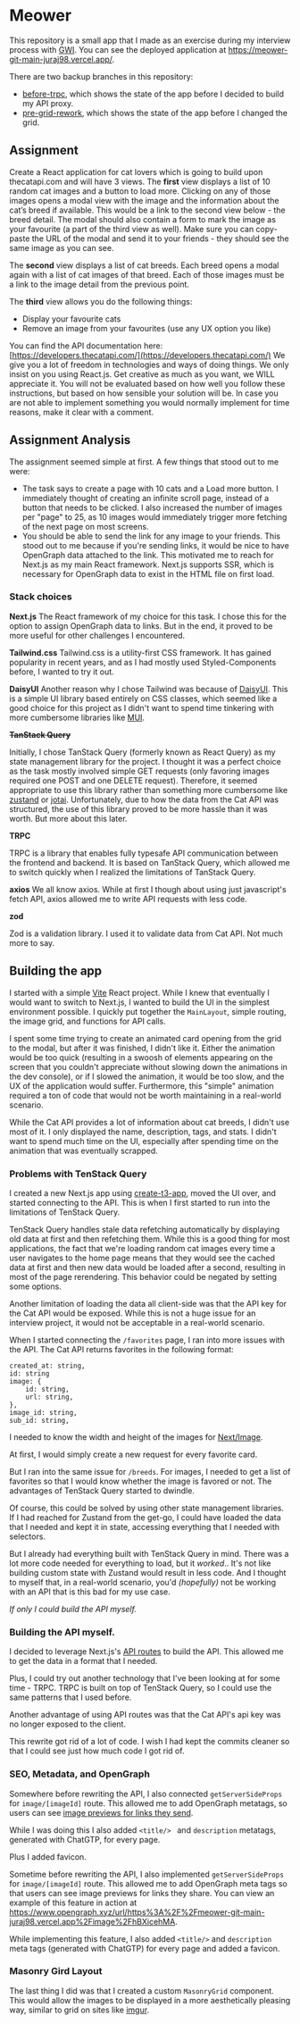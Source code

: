 # Meower

This repository is a small app that I made as an exercise during my interview process with [GWI](https://www.gwi.com/). You can see the deployed application at https://meower-git-main-juraj98.vercel.app/.

There are two backup branches in this repository:

- [before-trpc](https://github.com/juraj98/platform-react-challenge/tree/before-trpc), which shows the state of the app before I decided to build my API proxy.
- [pre-grid-rework](https://github.com/juraj98/platform-react-challenge/tree/pre-gird-rework), which shows the state of the app before I changed the grid.

## Assignment

Create a React application for cat lovers which is going to build upon thecatapi.com and will have 3 views. The **first** view displays a list of 10 random cat images and a button to load more. Clicking on any of those images opens a modal view with the image and the information about the cat’s breed if available. This would be a link to the second view below - the breed detail. The modal should also contain a form to mark the image as your favourite (a part of the third view as well). Make sure you can copy-paste the URL of the modal and send it to your friends - they should see the same image as you can see.

The **second** view displays a list of cat breeds. Each breed opens a modal again with a list of cat images of that breed. Each of those images must be a link to the image detail from the previous point.

The **third** view allows you do the following things:

- Display your favourite cats
- Remove an image from your favourites (use any UX option you like)

You can find the API documentation here: [https://developers.thecatapi.com/](https://developers.thecatapi.com/) We give you a lot of freedom in technologies and ways of doing things. We only insist on you using React.js. Get creative as much as you want, we WILL appreciate it. You will not be evaluated based on how well you follow these instructions, but based on how sensible your solution will be. In case you are not able to implement something you would normally implement for time reasons, make it clear with a comment.

## Assignment Analysis

The assignment seemed simple at first. A few things that stood out to me were:

- The task says to create a page with 10 cats and a Load more button. I immediately thought of creating an infinite scroll page, instead of a button that needs to be clicked. I also increased the number of images per "page" to 25, as 10 images would immediately trigger more fetching of the next page on most screens.
- You should be able to send the link for any image to your friends. This stood out to me because if you're sending links, it would be nice to have OpenGraph data attached to the link. This motivated me to reach for Next.js as my main React framework. Next.js supports SSR, which is necessary for OpenGraph data to exist in the HTML file on first load.

### Stack choices

**Next.js**
The React framework of my choice for this task. I chose this for the option to assign OpenGraph data to links. But in the end, it proved to be more useful for other challenges I encountered.

**Tailwind.css**
Tailwind.css is a utility-first CSS framework. It has gained popularity in recent years, and as I had mostly used Styled-Components before, I wanted to try it out.

**DaisyUI**
Another reason why I chose Tailwind was because of [DaisyUI](https://daisyui.com/). This is a simple UI library based entirely on CSS classes, which seemed like a good choice for this project as I didn't want to spend time tinkering with more cumbersome libraries like [MUI](https://mui.com/).

~~**TanStack Query**~~

Initially, I chose TanStack Query (formerly known as React Query) as my state management library for the project. I thought it was a perfect choice as the task mostly involved simple GET requests (only favoring images required one POST and one DELETE request). Therefore, it seemed appropriate to use this library rather than something more cumbersome like [zustand](https://github.com/pmndrs/zustand) or [jotai](https://jotai.org/). Unfortunately, due to how the data from the Cat API was structured, the use of this library proved to be more hassle than it was worth. But more about this later.

**TRPC**

TRPC is a library that enables fully typesafe API communication between the frontend and backend. It is based on TanStack Query, which allowed me to switch quickly when I realized the limitations of TanStack Query.

**axios**
We all know axios. While at first I though about using just javascript's fetch API, axios allowed me to write API requests with less code.

**zod**

Zod is a validation library. I used it to validate data from Cat API. Not much more to say.

## Building the app

I started with a simple [Vite](https://vitejs.dev/) React project. While I knew that eventually I would want to switch to Next.js, I wanted to build the UI in the simplest environment possible. I quickly put together the `MainLayout`, simple routing, the image grid, and functions for API calls.

I spent some time trying to create an animated card opening from the grid to the modal, but after it was finished, I didn't like it. Either the animation would be too quick (resulting in a swoosh of elements appearing on the screen that you couldn't appreciate without slowing down the animations in the dev console), or if I slowed the animation, it would be too slow, and the UX of the application would suffer. Furthermore, this "simple" animation required a ton of code that would not be worth maintaining in a real-world scenario.

While the Cat API provides a lot of information about cat breeds, I didn't use most of it. I only displayed the name, description, tags, and stats. I didn't want to spend much time on the UI, especially after spending time on the animation that was eventually scrapped.

### Problems with TenStack Query

I created a new Next.js app using [create-t3-app](https://create.t3.gg/), moved the UI over, and started connecting to the API. This is when I first started to run into the limitations of TenStack Query.

TenStack Query handles stale data refetching automatically by displaying old data at first and then refetching them. While this is a good thing for most applications, the fact that we're loading random cat images every time a user navigates to the home page means that they would see the cached data at first and then new data would be loaded after a second, resulting in most of the page rerendering. This behavior could be negated by setting some options.

Another limitation of loading the data all client-side was that the API key for the Cat API would be exposed. While this is not a huge issue for an interview project, it would not be acceptable in a real-world scenario.

When I started connecting the `/favorites` page, I ran into more issues with the API. The Cat API returns favorites in the following format:

```
created_at: string,
id: string
image: {
	id: string,
	url: string,
},
image_id: string,
sub_id: string,
```

I needed to know the width and height of the images for [Next/Image](https://nextjs.org/docs/api-reference/next/image).

At first, I would simply create a new request for every favorite card.

But I ran into the same issue for `/breeds`. For images, I needed to get a list of favorites so that I would know whether the image is favored or not. The advantages of TenStack Query started to dwindle.

Of course, this could be solved by using other state management libraries. If I had reached for Zustand from the get-go, I could have loaded the data that I needed and kept it in state, accessing everything that I needed with selectors.

But I already had everything built with TenStack Query in mind. There was a lot more code needed for everything to load, but it _worked_.. It's not like building custom state with Zustand would result in less code. And I thought to myself that, in a real-world scenario, you'd _(hopefully)_ not be working with an API that is this bad for my use case.

_If only I could build the API myself._

### Building the API myself.

I decided to leverage Next.js's [API routes](https://nextjs.org/docs/api-routes/introduction) to build the API. This allowed me to get the data in a format that I needed.

Plus, I could try out another technology that I've been looking at for some time - TRPC. TRPC is built on top of TenStack Query, so I could use the same patterns that I used before.

Another advantage of using API routes was that the Cat API's api key was no longer exposed to the client.

This rewrite got rid of a lot of code. I wish I had kept the commits cleaner so that I could see just how much code I got rid of.

### SEO, Metadata, and OpenGraph

Somewhere before rewriting the API, I also connected `getServerSideProps` for `image/[imageId]` route. This allowed me to add OpenGraph metatags, so users can see [image previews for links they send](https://www.opengraph.xyz/url/https%3A%2F%2Fmeower-git-main-juraj98.vercel.app%2Fimage%2FhBXicehMA).

While I was doing this I also added `<title/> ` and `description` metatags, generated with ChatGTP, for every page.

Plus I added favicon.

Sometime before rewriting the API, I also implemented `getServerSideProps` for `image/[imageId]` route. This allowed me to add OpenGraph meta tags so that users can see image previews for links they share. You can view an example of this feature in action at https://www.opengraph.xyz/url/https%3A%2F%2Fmeower-git-main-juraj98.vercel.app%2Fimage%2FhBXicehMA.

While implementing this feature, I also added `<title/>` and `description` meta tags (generated with ChatGTP) for every page and added a favicon.

### Masonry Gird Layout

The last thing I did was that I created a custom `MasonryGrid` component. This would allow the images to be displayed in a more aesthetically pleasing way, similar to grid on sites like [imgur](https://imgur.com/).
